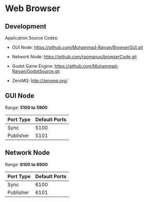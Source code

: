 # Web Browser

## Development

Application Source Codes:

* GUI Node: https://github.com/Muhammad-Raiyan/BrowserGUI.git

* Network Node: https://github.com/raomanus/browserCode.git

* Godot Game Engine: https://github.com/Muhammad-Raiyan/GodotSource.git

* ZeroMQ: http://zeromq.org/

## GUI Node

Range: **5100 to 5900**

| Port Type       | Default Ports    |
| ----------------|------------------|
| Sync            | 5100             |
| Publisher       | 5101             |

## Network Node

Range: **6100 to 6900**

| Port Type       | Default Ports    |
| ----------------|------------------|
| Sync            | 6100             |
| Publisher       | 6101             |